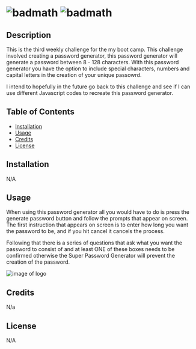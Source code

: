 # <The Super Password Generator> ![badmath](https://img.shields.io/github/stars/TheIPM/My-Portfolio?style=plastic) ![badmath](https://img.shields.io/github/followers/TheIPM)


## Description

This is the third weekly challenge for the my boot camp. This challenge involved creating a password generator, this password generator will generate a password between 8 - 128 characters. With this password generator you have the option to include special characters, numbers and capital letters in the creation of your unique passowrd.  

I intend to hopefully in the future go back to this challenge and see if I can use different Javascript codes to recreate this password generator.

## Table of Contents 

- [Installation](#installation)
- [Usage](#usage)
- [Credits](#credits)
- [License](#license)

## Installation

N/A

## Usage

When using this password generator all you would have to do is press the generate password button and follow the prompts that appear on screen. The first instruction that appears on screen is to enter how long you want the password to be, and if you hit cancel it cancels the process.

Following that there is a series of questions that ask what you want the password to consist of and at least ONE of these boxes needs to be confirmed otherwise the Super Password Generator will prevent the creation of the password. 

![image of logo](./assets/images/Screenshot%20of%20logo.png)


## Credits

N/a

## License

N/A
